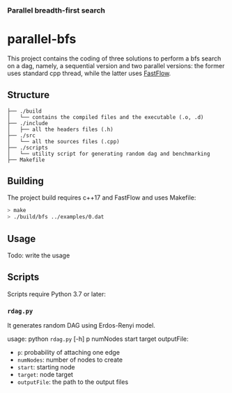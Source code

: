 ### Parallel breadth-first search
# parallel-bfs
This project contains the coding of three solutions to perform a bfs search on a dag, namely, a sequential version and two parallel versions: the former uses standard cpp thread, while the latter uses [FastFlow](https://github.com/fastflow/fastflow).

## Structure
```
├── ./build
│   └── contains the compiled files and the executable (.o, .d)
├── ./include
│   ├── all the headers files (.h)
├── ./src
│   └── all the sources files (.cpp)
├── ./scripts
│   └── utility script for generating random dag and benchmarking
├── Makefile
```
## Building

The project build requires c++17 and FastFlow and uses Makefile:

``` bash
> make
> ./build/bfs ../examples/0.dat
```

## Usage
Todo: write the usage


## Scripts
Scripts require Python 3.7 or later:
### `rdag.py`
It generates random DAG using Erdos-Renyi model.

usage: python `rdag.py` [-h] p numNodes start target outputFile:  
- `p`: probability of attaching one edge
- `numNodes`: number of nodes to create
- `start`: starting node
- `target`: node target
- `outputFile`: the path to the output files